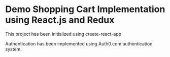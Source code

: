 # Demo Shopping Cart Implementation using React.js and Redux 

This project has been initialized using create-react-app

Authentication has been implemented using Auth0.com authentication system.

